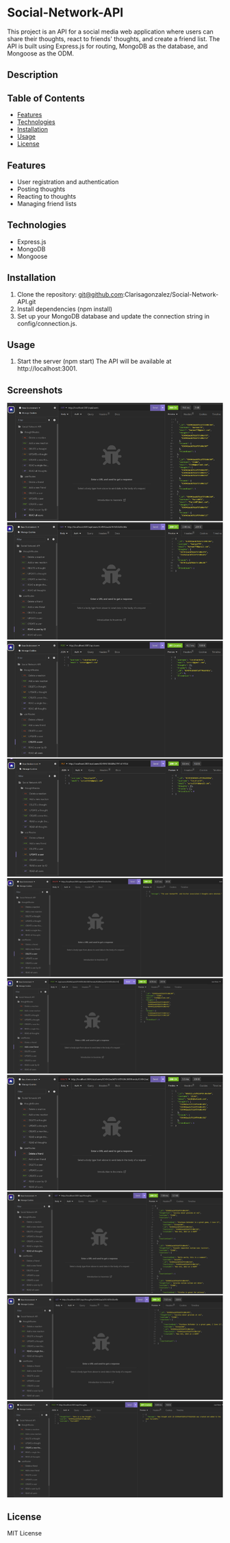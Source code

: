 # Social-Network-API
This project is an API for a social media web application where users can share their thoughts, react to friends' thoughts, and create a friend list. The API is built using Express.js for routing, MongoDB as the database, and Mongoose as the ODM.
## Description

## Table of Contents

- [Features](#features)
- [Technologies](#technologies)
- [Installation](#installation)
- [Usage](#usage)
- [License](#license)

## Features

- User registration and authentication
- Posting thoughts
- Reacting to thoughts
- Managing friend lists

## Technologies

- Express.js
- MongoDB
- Mongoose

## Installation

1. Clone the repository: git@github.com:Clarisagonzalez/Social-Network-API.git
2. Install dependencies (npm install)
3. Set up your MongoDB database and update the connection string in config/connection.js.

## Usage
1. Start the server (npm start) The API will be available at http://localhost:3001.

## Screenshots 
![1](public\assets\1.png)
![1](public\assets\2.png)
![1](public\assets\3.png)
![1](public\assets\4.png)
![1](public\assets\5.png)
![1](public\assets\6.png)
![1](public\assets\7.png)
![1](public\assets\8.png)
![1](public\assets\9.png)
![1](public\assets\10.png)

## License

MIT License
